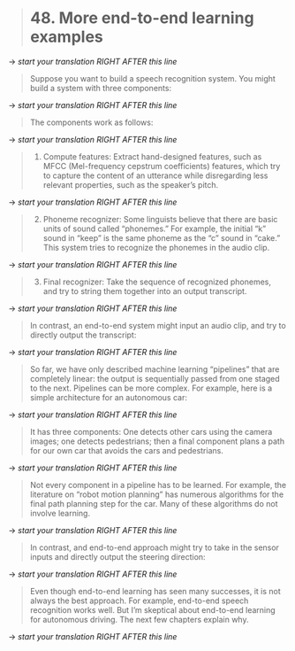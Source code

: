 > # 48. More end-to-end learning examples

-> _start your translation RIGHT AFTER this line_
> Suppose you want to build a speech recognition system. You might build a system with three components:

-> _start your translation RIGHT AFTER this line_

> The components work as follows:

-> _start your translation RIGHT AFTER this line_
> 1. Compute features: Extract hand-designed features, such as MFCC (​Mel-frequency cepstrum coefficients) features, ​which try to capture the content of an utterance while disregarding less relevant properties, such as the speaker’s pitch.

-> _start your translation RIGHT AFTER this line_
> 2. Phoneme recognizer: Some linguists believe that there are basic units of sound called “phonemes.” For example, the initial “k” sound in “keep” is the same phoneme as the “c” sound in “cake.” This system tries to recognize the phonemes in the audio clip.

-> _start your translation RIGHT AFTER this line_
> 3. Final recognizer: Take the sequence of recognized phonemes, and try to string them together into an output transcript.

-> _start your translation RIGHT AFTER this line_
> In contrast, an end-to-end system might input an audio clip, and try to directly output the transcript:

-> _start your translation RIGHT AFTER this line_

> So far, we have only described machine learning “pipelines” that are completely linear: the output is sequentially passed from one staged to the next. Pipelines can be more complex. For example, here is a simple architecture for an autonomous car:

-> _start your translation RIGHT AFTER this line_

> It has three components: One detects other cars using the camera images; one detects pedestrians; then a final component plans a path for our own car that avoids the cars and pedestrians.

-> _start your translation RIGHT AFTER this line_
> Not every component in a pipeline has to be learned. For example, the literature on “robot motion planning” has numerous algorithms for the final path planning step for the car. Many of these algorithms do not involve learning.

-> _start your translation RIGHT AFTER this line_
> In contrast, and end-to-end approach might try to take in the sensor inputs and directly output the steering direction:

-> _start your translation RIGHT AFTER this line_

> Even though end-to-end learning has seen many successes, it is not always the best approach. For example, end-to-end speech recognition works well. But I’m skeptical about end-to-end learning for autonomous driving. The next few chapters explain why.

-> _start your translation RIGHT AFTER this line_